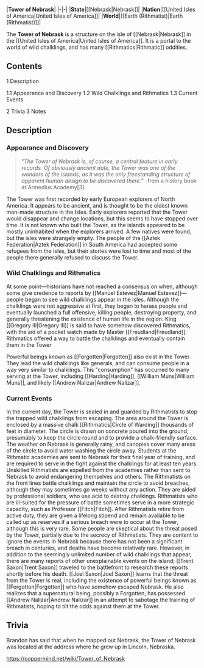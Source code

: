 |**Tower of Nebrask**|
|-|-|
|**State**|[[Nebrask\|Nebrask]]|
|**Nation**|[[United Isles of America\|United Isles of America]]|
|**World**|[[Earth (Rithmatist)\|Earth (Rithmatist)]]|

The **Tower of Nebrask** is a structure on the isle of [[Nebrask\|Nebrask]] in the [[United Isles of America\|United Isles of America]]. It is a portal to the world of wild chalklings, and has many [[Rithmatics\|Rithmatic]] oddities.

## Contents

1 Description

1.1 Appearance and Discovery
1.2 Wild Chalklings and Rithmatics
1.3 Current Events


2 Trivia
3 Notes


## Description
### Appearance and Discovery
>“*The Tower of Nebrask is, of course, a central feature in early records. Of obviously ancient date, the Tower was one of the wonders of the islands, as it was the only freestanding structure of apparent human design to be discovered there.*”
\-from a history book at Armedius Academy[3]

The Tower was first recorded by early European explorers of North America. It appears to be ancient, and is thought to be the oldest known man-made structure in the Isles. Early explorers reported that the Tower would disappear and change locations, but this seems to have stopped over time. It is not known who built the Tower, as the islands appeared to be mostly uninhabited when the explorers arrived. A few natives were found, but the isles were strangely empty. The people of the [[Aztek Federation\|Aztek Federation]] in South America had accepted some refugees from the Isles, but their stories were lost to time and most of the people there generally refused to discuss the Tower.

### Wild Chalklings and Rithmatics
At some point—historians have not reached a consensus on when, although some give credence to reports by [[Manuel Estevez\|Manuel Estevez]]—people began to see wild chalklings appear in the isles. Although the chalklings were not aggressive at first, they began to harass people and eventually launched a full offensive, killing people, destroying property, and generally threatening the existence of human life in the region. King [[Gregory III\|Gregory III]] is said to have somehow discovered Rithmatics, with the aid of a pocket watch made by Master [[Freudland\|Freudland]]. Rithmatics offered a way to battle the chalklings and eventually contain them in the Tower

Powerful beings known as [[Forgotten\|Forgotten]] also exist in the Tower. They lead the wild chalklings like generals, and can consume people in a way very similar to chalklings. This "consumption" has occurred to many serving at the Tower, including [[Harding\|Harding]], [[William Muns\|William Muns]], and likely [[Andrew Nalizar\|Andrew Nalizar]].

### Current Events
In the current day, the Tower is sealed in and guarded by Rithmatists to stop the trapped wild chalklings from escaping. The area around the Tower is enclosed by a massive chalk [[Rithmatics\|Circle of Warding]] thousands of feet in diameter. The circle is drawn on concrete poured into the ground, presumably to keep the circle round and to provide a chalk-friendly surface. The weather on Nebrask is generally rainy, and canopies cover many areas of the circle to avoid water washing the circle away. Students at the Rithmatic academies are sent to Nebrask for their final year of training, and are required to serve in the fight against the chalklings for at least ten years. Unskilled Rithmatists are expelled from the academies rather than sent to Nebrask to avoid endangering themselves and others. The Rithmatists on the front lines battle chalklings and maintain the circle to avoid breaches, although they may sometimes go weeks without any action. They are aided by professional soldiers, who use acid to destroy chalkings. Rithmatists who are ill-suited for the pressure of battle sometimes serve in a more strategic capacity, such as Professor [[Fitch\|Fitch]]. After Rithmatists retire from active duty, they are given a lifelong stipend and remain available to be called up as reserves if a serious breach were to occur at the Tower, although this is very rare.
Some people are skeptical about the threat posed by the Tower, partially due to the secrecy of Rithmatists. They are content to ignore the events in Nebrask because there has not been a significant breach in centuries, and deaths have become relatively rare. However, in addition to the seemingly unlimited number of wild chalklings that appear, there are many reports of other unexplainable events on the island; [[Trent Saxon\|Trent Saxon]] traveled to the battlefront to research these reports shortly before his death. [[Joel Saxon\|Joel Saxon]] learns that the threat from the Tower is real, including the existence of powerful beings known as [[Forgotten\|Forgotten]] who have somehow escaped Nebrask. He also realizes that a supernatural being, possibly a Forgotten, has possessed [[Andrew Nalizar\|Andrew Nalizar]] in an attempt to sabotage the training of Rithmatists, hoping to tilt the odds against them at the Tower.

## Trivia
Brandon has said that when he mapped out Nebrask, the Tower of Nebrask was located at the address where he grew up in Lincoln, Nebraska.


https://coppermind.net/wiki/Tower_of_Nebrask